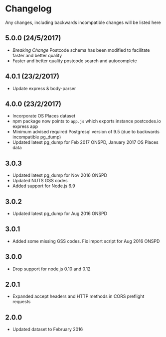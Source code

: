 # Changelog

Any changes, including backwards incompatible changes will be listed here

## 5.0.0 (24/5/2017)

- *Breaking Change* Postcode schema has been modified to facilitate faster and better quality
- Faster and better quality postcode search and autocomplete

## 4.0.1 (23/2/2017)
- Update express & body-parser

## 4.0.0 (23/2/2017)
- Incorporate OS Places dataset
- npm package now points to `app.js` which exports instance postcodes.io express app
- Minimum advised required Postgresql version of 9.5 (due to backwards incompatible pg_dump)
- Updated latest pg_dump for Feb 2017 ONSPD, January 2017 OS Places data

## 3.0.3 
- Updated latest pg_dump for Nov 2016 ONSPD
- Updated NUTS GSS codes
- Added support for Node.js 6.9

## 3.0.2 
- Updated latest pg_dump for Aug 2016 ONSPD

## 3.0.1 
- Added some missing GSS codes. Fix import script for Aug 2016 ONSPD

## 3.0.0 
- Drop support for node.js 0.10 and 0.12

## 2.0.1 
- Expanded accept headers and HTTP methods in CORS preflight requests

## 2.0.0 
- Updated dataset to February 2016
